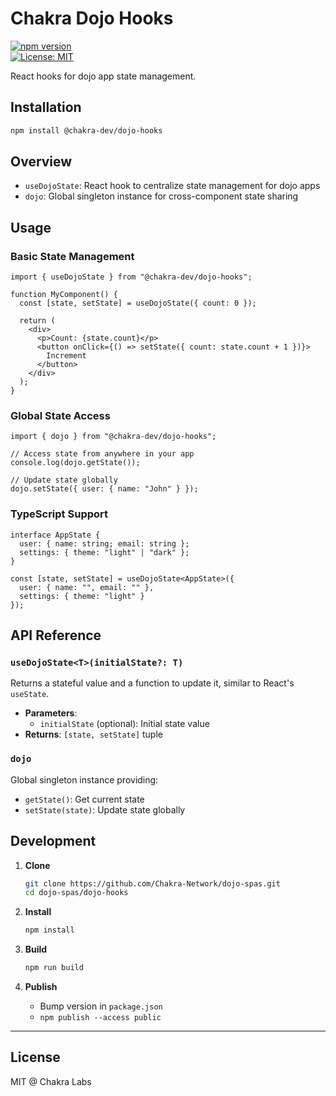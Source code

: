 # Chakra Dojo Hooks

[![npm version](https://badge.fury.io/js/@chakra-dev%2Fdojo-hooks.svg)](https://badge.fury.io/js/@chakra-dev%2Fdojo-hooks)  
[![License: MIT](https://img.shields.io/badge/License-MIT-blue.svg)](https://github.com/Chakra-Network/dojo-spas/blob/main/dojo-hooks/LICENSE)  

React hooks for dojo app state management.

## Installation

```bash
npm install @chakra-dev/dojo-hooks
```

## Overview

- `useDojoState`: React hook to centralize state management for dojo apps
- `dojo`: Global singleton instance for cross-component state sharing

## Usage

### Basic State Management

```tsx
import { useDojoState } from "@chakra-dev/dojo-hooks";

function MyComponent() {
  const [state, setState] = useDojoState({ count: 0 });

  return (
    <div>
      <p>Count: {state.count}</p>
      <button onClick={() => setState({ count: state.count + 1 })}>
        Increment
      </button>
    </div>
  );
}
```

### Global State Access

```tsx
import { dojo } from "@chakra-dev/dojo-hooks";

// Access state from anywhere in your app
console.log(dojo.getState());

// Update state globally
dojo.setState({ user: { name: "John" } });
```

### TypeScript Support

```tsx
interface AppState {
  user: { name: string; email: string };
  settings: { theme: "light" | "dark" };
}

const [state, setState] = useDojoState<AppState>({
  user: { name: "", email: "" },
  settings: { theme: "light" }
});
```

## API Reference

### `useDojoState<T>(initialState?: T)`

Returns a stateful value and a function to update it, similar to React's `useState`.

- **Parameters**: 
  - `initialState` (optional): Initial state value
- **Returns**: `[state, setState]` tuple

### `dojo`

Global singleton instance providing:
- `getState()`: Get current state
- `setState(state)`: Update state globally

## Development

1. **Clone**  
   ```bash
   git clone https://github.com/Chakra-Network/dojo-spas.git
   cd dojo-spas/dojo-hooks
   ```

2. **Install**  
   ```bash
   npm install
   ```

3. **Build**  
   ```bash
   npm run build
   ```

4. **Publish**  
   - Bump version in `package.json`  
   - `npm publish --access public`

---

## License

MIT @ Chakra Labs
